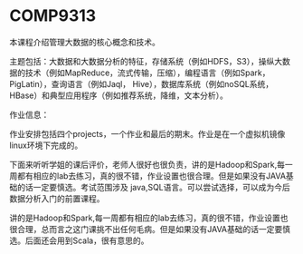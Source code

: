 # COMP9313

本课程介绍管理大数据的核心概念和技术。

主题包括：大数据和大数据分析的特征，存储系统（例如HDFS，S3），操纵大数据的技术（例如MapReduce，流式传输，压缩），编程语言（例如Spark，PigLatin），查询语言（例如Jaql， Hive），数据库系统（例如noSQL系统，HBase）和典型应用程序（例如推荐系统，降维，文本分析）。

作业信息：

作业安排包括四个projects，一个作业和最后的期末。作业是在一个虚拟机镜像linux环境下完成的。

下面来听听学姐的课后评价，老师人很好也很负责，讲的是Hadoop和Spark,每一周都有相应的lab去练习，真的很不错，作业设置也很合理。但是如果没有JAVA基础的话一定要慎选。考试范围涉及 java,SQL语言。可以尝试选择，可以成为今后数据分析入门的前置课程。

讲的是Hadoop和Spark,每一周都有相应的lab去练习，真的很不错，作业设置也很合理，总而言之这门课挑不出任何毛病。但是如果没有JAVA基础的话一定要慎选。后面还会用到Scala，很有意思的。

